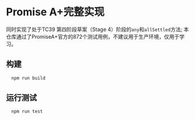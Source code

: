 # Promise A+完整实现

同时实现了处于TC39 第四阶段草案（Stage 4）阶段的`any`和`allSettled`方法;
本仓库通过了PromiseA+官方的872个测试用例，不建议用于生产环境，仅用于学习。

## 构建

```bash
  npm run build
```

## 运行测试

```bash
  npm run test
```

